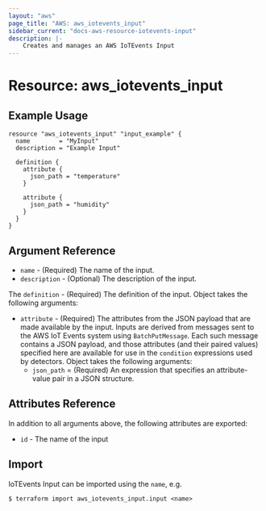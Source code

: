 ```yaml
---
layout: "aws"
page_title: "AWS: aws_iotevents_input"
sidebar_current: "docs-aws-resource-iotevents-input"
description: |-
    Creates and manages an AWS IoTEvents Input
---
```


# Resource: aws_iotevents_input

## Example Usage

```hcl
resource "aws_iotevents_input" "input_example" {
  name        = "MyInput"
  description = "Example Input"

  definition {
    attribute {
      json_path = "temperature"
    }

    attribute {
      json_path = "humidity"
    }
  }
}
```

## Argument Reference

* `name` - (Required) The name of the input.
* `description` - (Optional) The description of the input.

The `definition` - (Required) The definition of the input. Object takes the following arguments:

* `attribute` - (Required) The attributes from the JSON payload that are made available by the input. Inputs are derived from messages sent to the AWS IoT Events system using `BatchPutMessage`. Each such message contains a JSON payload, and those attributes (and their paired values) specified here are available for use in the `condition` expressions used by detectors. Object takes the following arguments:
    * `json_path` = (Required) An expression that specifies an attribute-value pair in a JSON structure.

## Attributes Reference

In addition to all arguments above, the following attributes are exported:

* `id` - The name of the input

## Import

IoTEvents Input can be imported using the `name`, e.g.

```
$ terraform import aws_iotevents_input.input <name>
```
